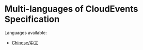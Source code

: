 # Multi-languages of CloudEvents Specification
<!-- no verify-specs -->

Languages available:
- [Chinese/中文](zh-cn)